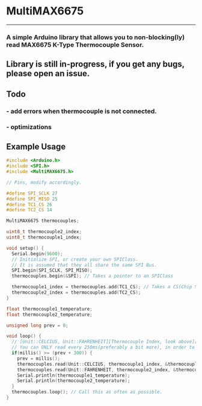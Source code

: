 # MultiMAX6675
---
### A simple Arduino library that allows you to **non-blocking(ly)** read MAX6675 K-Type Thermocouple Sensor.

## **Library is still in-progress, if you get any bugs, please open an issue.**

## Todo
### - add errors when thermocouple is not connected.
### - optimizations

## Example Usage
```c++
#include <Arduino.h>
#include <SPI.h>
#include <MultiMAX6675.h>

// Pins, modify accordingly.

#define SPI_SCLK 27
#define SPI_MISO 25
#define TC1_CS 26
#define TC2_CS 14

MultiMAX6675 thermocouples;

uint8_t thermocouple2_index;
uint8_t thermocouple1_index;

void setup() {
  Serial.begin(9600);
  // Initialize SPI, or create your own SPIClass.
  // It is assumed that they all share the same SPI Bus.
  SPI.begin(SPI_SCLK, SPI_MISO);
  thermocouples.begin(&SPI); // Takes a pointer to an SPIClass

  thermocouple1_index = thermocouples.add(TC1_CS); // Takes a CS(Chip Select) pin of the thermocouple, returns an index. Either save the index to a variable, or you don't have to if you already know the order.
  thermocouple2_index = thermocouples.add(TC2_CS);
}

float thermocouple1_temperature;
float thermocouple2_temperature;

unsigned long prev = 0;

void loop() {
  // [Unit::CELCIUS, Unit::FAHRENHEIT][Thermocouple Index, look above][Pointer to a float, where you want to save the temperature.]
  // You can ONLY read every 250ms(preferably a bit more), in order to not run out of memory(?), due to sensor limitation, resulting in a crash. Use millis() to do so, otherwise, what's point of this library. xD
  if(millis() >= (prev + 300)) {
    prev = millis();
    thermocouples.read(Unit::CELCIUS, thermocouple1_index, &thermocouple1_temperature);
    thermocouples.read(Unit::FAHRENHEIT, thermocouple2_index, &thermocouple2_temperature);
    Serial.println(thermocouple1_temperature);
    Serial.println(thermocouple2_temperature);
  }
  thermocouples.loop(); // Call this as often as possible.
}
```
